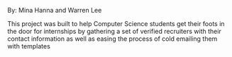 By: Mina Hanna and Warren Lee

This project was built to help Computer Science students get their foots in the door for internships by gathering a set of verified recruiters with their contact information as well as easing the process of cold emailing them with templates

